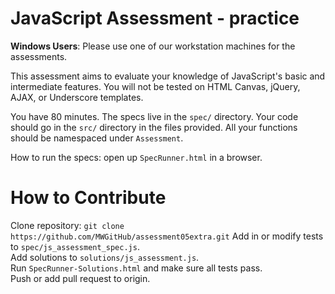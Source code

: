 # JavaScript Assessment - practice
**Windows Users**: Please use one of our workstation machines for the assessments.

This assessment aims to evaluate your knowledge of JavaScript's basic
and intermediate features. You will not be tested on HTML Canvas,
jQuery, AJAX, or Underscore templates.

You have 80 minutes. The specs live in the `spec/` directory. Your code
should go in the `src/` directory in the files provided. All your
functions should be namespaced under `Assessment`.

How to run the specs: open up `SpecRunner.html` in a browser.

# How to Contribute
Clone repository: `git clone https://github.com/MWGitHub/assessment05extra.git`
Add in or modify tests to `spec/js_assessment_spec.js`.  
Add solutions to `solutions/js_assessment.js`.  
Run `SpecRunner-Solutions.html` and make sure all tests pass.  
Push or add pull request to origin.  
